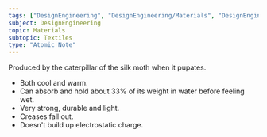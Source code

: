 ```yaml
---
tags: ["DesignEngineering", "DesignEngineering/Materials", "DesignEngineering/Materials/Textiles", "DesignEngineering/Materials/Textiles/Natural"]
subject: DesignEngineering
topic: Materials
subtopic: Textiles
type: "Atomic Note"
---
```


Produced by the caterpillar of the silk moth when it pupates.

 - Both cool and warm.
 - Can absorb and hold about 33% of its weight in water before feeling wet.
 - Very strong, durable and light.
 - Creases fall out.
 - Doesn't build up electrostatic charge.